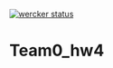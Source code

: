 [![wercker status](https://app.wercker.com/status/6ebbd8f47479445232ed5c106c3bad1a/s/master "wercker status")](https://app.wercker.com/project/byKey/6ebbd8f47479445232ed5c106c3bad1a)
# Team0_hw4
